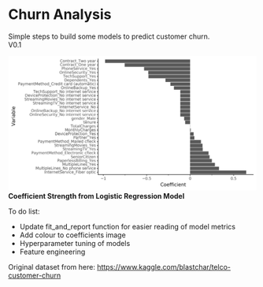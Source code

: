 # Churn Analysis

Simple steps to build some models to predict customer churn.   
V0.1


![](LogRegr_Coefficients.png)
**Coefficient Strength from Logistic Regression Model**


To do list:
* Update fit_and_report function for easier reading of model metrics
* Add colour to coefficients image
* Hyperparameter tuning of models
* Feature engineering

Original dataset from here:
https://www.kaggle.com/blastchar/telco-customer-churn